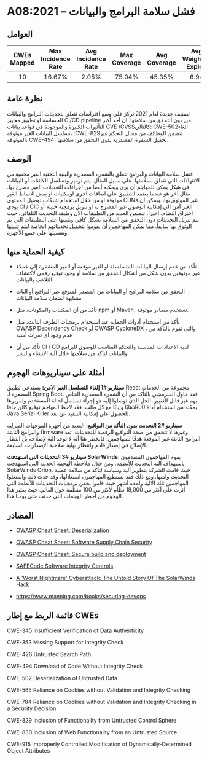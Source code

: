 # A08:2021 – فشل سلامة البرامج والبيانات

## العوامل

| CWEs Mapped | Max Incidence Rate | Avg Incidence Rate | Max Coverage | Avg Coverage | Avg Weighted Exploit | Avg Weighted Impact | Total Occurrences | Total CVEs |
|:-------------:|:--------------------:|:--------------------:|:--------------:|:--------------:|:----------------------:|:---------------------:|:-------------------:|:------------:|
| 10          | 16.67%             | 2.05%              | 75.04%       | 45.35%       | 6.94                 | 7.94                | 47,972            | 1,152      |

## نظرة عامة

تصنيف جديدة لعام 2021 تركز على وضع افتراضات تتعلق بتحديثات البرامج والبيانات الحساسة او تطبيق معايير CI/CD pipeline   من دون التحقق من سلامتها. ان أحد أكبر التأثيرات الكبيرة والموجودة في قواعد بيانات CVE /CVSSكالتالي: CWE-502الغاء تسلسل البيانات الغير موثوقة، :CWE-829تتضمن  الوظائف من مجال التحكم غير الموثوقة،  CWE-494: تحميل الشفرة المصدرية بدون التحقق من سلامتها.  

## الوصف 

فشل سلامة البيانات والبرامج تتعلق بالشفرة المصدرية والبنية التحتية الغير محمية من الانتهاكات التي تتعلق بسلامتها. على سبيل المثال، يتم ترميز وتسلسل الكائنات أو البيانات في هيكل يمكن للمهاجم أن يرى ويمكنه أيضا من اجراءات التعديلات الغير مصرح بها. مثال اخر هو عندما يعتمد التطبيق على اضافات اخرى اومكتبات او بعض الانماط الغير موثوقة او من خلال استخدام شبكات توصيل المحتوى CDNs غير الموثوق بها، ويمكن أن يودي CI / CIC الغير آمن الى إمكانية الوصول غير المصرح به او تنزيل برمجية خبيثة أو اختراق النظام. أخيرا، تتضمن العديد من التطبيقات الآن وظيفة التحديث التلقائي، حيث يتم تنزيل التحديثات دون التحقق من السلامة بشكل كافي وتثبيتها على التطبيقات التي تم الوثوق بها سابقاً. مما يمكن المهاجمين أن يقوموا بتحميل تحديثاتهم الخاصة ليتم تثبيتها وتشغيلها على جميع الأجهزة. 

##  كيفية الحماية منها 

-   تأكد من عدم إرسال البيانات المتسلسلة او الغير موقعة أو الغير المشفرة إلى عملاء غير موثوقين بدون شكل من أشكال التحقق من سلامة أو وجود توقيع رقمي لاكتشاف التلاعب بالبيانات.

-   التحقق من سلامة البرامج أو البيانات من المصدر المتوقع عبر التواقيع أو آليات مشابهة لضمان سلامة البيانات

-   تأكد من أن المكتبات والمكونات، مثل npm أو Maven، تستخدم مصادر موثوقة.

-   تأكد من استخدام أدوات الحماية عند استخدام برمجيات الطرف الثالث، مثل OWASP Dependency Check أو OWASP CycloneDX ، والتي تقوم بالتأكد من عدم وجود اي ثغرات أمنية 

-   تأكد من أن   CI / CD لديه الاعدادات المناسبة والتحكم المناسب للوصول للبرامج والبيانات لتأكد من سلامتها خلال آلية الإنشاء والنشر.

## أمثلة على سيناريوهات الهجوم

**سيناريو #1 إلغاء التسلسل الغير الآمن:** يستدعي تطبيق React مجموعة من الخدمات المصغرة لـ Spring Boot. فقد حاول المبرمجين بالتأكد من أن الشفرة المصدرية الخاص بهم غير قابل للتغيير. الحل الذي توصلوا إليه هو إجراء تسلسل لحالة المستخدم وتمريرها ذهابًا وإيابًا مع كل طلب. فقد لاحظ المهاجم توقيع كائن جافاR00 يمكنه من استخدام أداة Java Serial Killer للحصول على إمكانية التنفيذ عن بعد. 

**سيناريو #2 التحديث بدون التأكد من التواقيع:** العديد من أجهزة الموجهات المنزلية والبرامج الثابتة firmware  وغيرها لا تتحقق من صحة التواقيع الرقمية للتحديثات. تعد البرامج الثابتة غير الموقعة هدفًا للمهاجمين. فالخطر هنا أنه لا توجد آلية لإصلاحه بل انتظار الإصلاح في إصدار قادم وانتظار نهاية صلاحية الإصدارات السابقة.

**سيناريو #3 التحديثات التي استهدفت SolarWinds**: يقوم المهاجمون المتقدمون باستهداف آلية التحديث للأنظمة. ومن خلال ملاحظة الهجمة الحديثة التي استهدفت SolarWinds Orion. حيث قامت الشركة بتطوير آلية وسياسة لتأكد من سلامة عملية التحديث وامنها. ومع ذلك فقد يستطيع المهاجمون استغلالها، وقد حدث ذلك واستغلوا المهاجمين تلك الالية ولمدة أشهر حيث قاموا بحقن برمجيات التحديثات للأنظمة التي أثرت على أكثر من 18,000 نظام لأكثر من 100 منظمة حول العالم. حيث يعتبر هذا الهجوم من أخطر الهجمات التي حدثت حتى يومنا هذا. 

## المصادر

-   [OWASP Cheat Sheet: Deserialization](https://www.owasp.org/index.php/Deserialization_Cheat_Sheet)

-   [OWASP Cheat Sheet: Software Supply Chain Security]()

-   [OWASP Cheat Sheet: Secure build and deployment]()

-   [SAFECode Software Integrity Controls](https://safecode.org/publication/SAFECode_Software_Integrity_Controls0610.pdf)

-   [A 'Worst Nightmare' Cyberattack: The Untold Story Of The SolarWinds Hack](https://www.npr.org/2021/04/16/985439655/a-worst-nightmare-cyberattack-the-untold-story-of-the-solarwinds-hack)

-   <https://www.manning.com/books/securing-devops>

## قائمة الربط مع إطار CWEs

CWE-345 Insufficient Verification of Data Authenticity

CWE-353 Missing Support for Integrity Check

CWE-426 Untrusted Search Path

CWE-494 Download of Code Without Integrity Check

CWE-502 Deserialization of Untrusted Data

CWE-565 Reliance on Cookies without Validation and Integrity Checking

CWE-784 Reliance on Cookies without Validation and Integrity Checking in
a Security Decision

CWE-829 Inclusion of Functionality from Untrusted Control Sphere

CWE-830 Inclusion of Web Functionality from an Untrusted Source

CWE-915 Improperly Controlled Modification of Dynamically-Determined
Object Attributes
